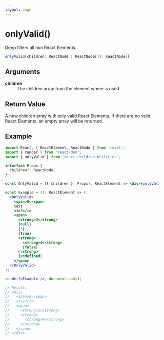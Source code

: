 ```yaml
---
layout: page
---
```


# onlyValid()

Deep filters all non React Elements

```typescript
onlyValid(children: ReactNode | ReactNode[]): ReactNode[]
```

## Arguments

<dl>
  <dt><b>children</b></dt>
  <dd>The children array from the element where is used.</dd>
</dl>

## Return Value

A new children array with only valid React Elements. If there are no valid React Elements, an empty array will be returned.

## Example

```jsx
import React, { ReactElement, ReactNode } from 'react';
import { render } from 'react-dom';
import { onlyValid } from 'react-children-utilities';

interface Props {
  children?: ReactNode;
}

const OnlyValid = ({ children }: Props): ReactElement => <div>{onlyValid(children)}</div>;

const Example = (): ReactElement => (
  <OnlyValid>
    <span>0</span>
    text
    <i>2</i>
    <span>
      <strong>3</strong>
      {null}
      {3}
      {true}
      <strong>
        <strong>4</strong>
        {false}
      </strong>
      {undefined}
    </span>
  </OnlyValid>
);

render(<Example />, document.body);

// Result:
// <div>
//   <span>0</span>
//   <i>2</i>
//   <span>
//     <strong>3</strong>
//     <strong>
//       <strong>4</strong>
//     </strong>
//   </span>
// </div>
```
